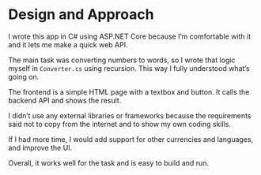# Design and Approach

I wrote this app in C# using ASP.NET Core because I’m comfortable with it and it lets me make a quick web API.

The main task was converting numbers to words, so I wrote that logic myself in `Converter.cs` using recursion. This way I fully understood what’s going on.

The frontend is a simple HTML page with a textbox and button. It calls the backend API and shows the result.

I didn’t use any external libraries or frameworks because the requirements said not to copy from the internet and to show my own coding skills.

If I had more time, I would add support for other currencies and languages, and improve the UI.

Overall, it works well for the task and is easy to build and run.
